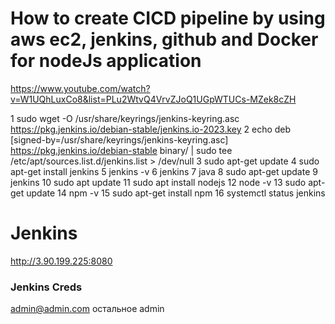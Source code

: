 # How to create CICD pipeline by using aws ec2, jenkins, github and Docker for nodeJs application

https://www.youtube.com/watch?v=W1UQhLuxCo8&list=PLu2WtvQ4VrvZJoQ1UGpWTUCs-MZek8cZH

1 sudo wget -O /usr/share/keyrings/jenkins-keyring.asc https://pkg.jenkins.io/debian-stable/jenkins.io-2023.key
2 echo deb [signed-by=/usr/share/keyrings/jenkins-keyring.asc] https://pkg.jenkins.io/debian-stable binary/ | sudo tee /etc/apt/sources.list.d/jenkins.list > /dev/null
3 sudo apt-get update
4 sudo apt-get install jenkins
5 jenkins -v
6 jenkins
7 java
8 sudo apt-get update
9 jenkins
10 sudo apt update
11 sudo apt install nodejs
12 node -v
13 sudo apt-get update
14 npm -v
15 sudo apt-get install npm
16 systemctl status jenkins

# Jenkins

http://3.90.199.225:8080

### Jenkins Creds

admin@admin.com
остальное admin
